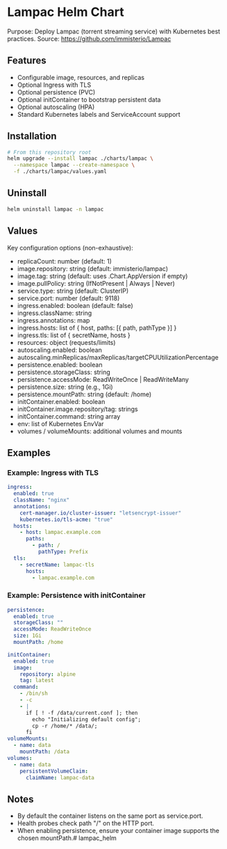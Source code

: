 # Lampac Helm Chart

Purpose: Deploy Lampac (torrent streaming service) with Kubernetes best practices.
Source: https://github.com/immisterio/Lampac

## Features
- Configurable image, resources, and replicas
- Optional Ingress with TLS
- Optional persistence (PVC)
- Optional initContainer to bootstrap persistent data
- Optional autoscaling (HPA)
- Standard Kubernetes labels and ServiceAccount support

## Installation
```bash
# From this repository root
helm upgrade --install lampac ./charts/lampac \
  --namespace lampac --create-namespace \
  -f ./charts/lampac/values.yaml
```

## Uninstall
```bash
helm uninstall lampac -n lampac
```

## Values
Key configuration options (non-exhaustive):
- replicaCount: number (default: 1)
- image.repository: string (default: immisterio/lampac)
- image.tag: string (default: uses .Chart.AppVersion if empty)
- image.pullPolicy: string (IfNotPresent | Always | Never)
- service.type: string (default: ClusterIP)
- service.port: number (default: 9118)
- ingress.enabled: boolean (default: false)
- ingress.className: string
- ingress.annotations: map
- ingress.hosts: list of { host, paths: [{ path, pathType }] }
- ingress.tls: list of { secretName, hosts }
- resources: object (requests/limits)
- autoscaling.enabled: boolean
- autoscaling.minReplicas/maxReplicas/targetCPUUtilizationPercentage
- persistence.enabled: boolean
- persistence.storageClass: string
- persistence.accessMode: ReadWriteOnce | ReadWriteMany
- persistence.size: string (e.g., 1Gi)
- persistence.mountPath: string (default: /home)
- initContainer.enabled: boolean
- initContainer.image.repository/tag: strings
- initContainer.command: string array
- env: list of Kubernetes EnvVar
- volumes / volumeMounts: additional volumes and mounts

## Examples
### Example: Ingress with TLS
```yaml
ingress:
  enabled: true
  className: "nginx"
  annotations:
    cert-manager.io/cluster-issuer: "letsencrypt-issuer"
    kubernetes.io/tls-acme: "true"
  hosts:
    - host: lampac.example.com
      paths:
        - path: /
          pathType: Prefix
  tls:
    - secretName: lampac-tls
      hosts:
        - lampac.example.com
```

### Example: Persistence with initContainer
```yaml
persistence:
  enabled: true
  storageClass: ""
  accessMode: ReadWriteOnce
  size: 1Gi
  mountPath: /home

initContainer:
  enabled: true
  image:
    repository: alpine
    tag: latest
  command:
    - /bin/sh
    - -c
    - |
      if [ ! -f /data/current.conf ]; then
        echo "Initializing default config";
        cp -r /home/* /data/;
      fi
volumeMounts:
  - name: data
    mountPath: /data
volumes:
  - name: data
    persistentVolumeClaim:
      claimName: lampac-data
```

## Notes
- By default the container listens on the same port as service.port.
- Health probes check path "/" on the HTTP port.
- When enabling persistence, ensure your container image supports the chosen mountPath.# lampac_helm